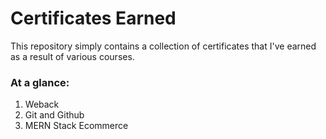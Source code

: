 # Certificates Earned

This repository simply contains a collection of certificates that I've earned as a result of various courses.

### At a glance:

1. Weback
2. Git and Github
3. MERN Stack Ecommerce
